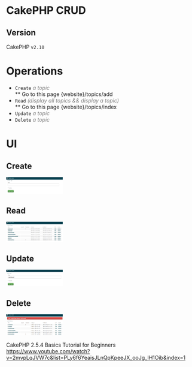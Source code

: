 # CakePHP CRUD

## Version
CakePHP `v2.10`

# Operations  

* `Create` <i style="color:gray">a topic</i>  
	** Go to this page {website}/topics/add    
* `Read` <i style="color:gray">(display all topics && display a topic)</i>  
	** Go to this page {website}/topics/index    
* `Update` <i style="color:gray">a topic</i>    
* `Delete` <i style="color:gray">a topic</i>    
  
# UI

## Create  
<img src="assets/img/create.png" width="30%">   

## Read  
<img src="assets/img/read.png" width="30%">   

## Update  
<img src="assets/img/update.png" width="30%">   

## Delete  
<img src="assets/img/delete.png" width="30%"> 

CakePHP 2.5.4 Basics Tutorial for Beginners    
https://www.youtube.com/watch?v=2mvpLqJVW7c&list=PLy6f6YeaisJLnQpKpeeJX_ooJg_IH1Oib&index=1  